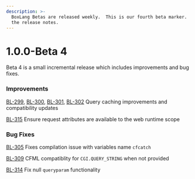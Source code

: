 ```yaml
---
description: >-
  BoxLang Betas are released weekly.  This is our fourth beta marker.  Here are
  the release notes.
---
```


# 1.0.0-Beta 4

Beta 4  is a small incremental release which includes improvements and bug fixes.

### Improvements

[BL-299](https://ortussolutions.atlassian.net/browse/BL-299), [BL-300](https://ortussolutions.atlassian.net/browse/BL-300), [BL-301](https://ortussolutions.atlassian.net/browse/BL-301), [BL-302](https://ortussolutions.atlassian.net/browse/BL-302) Query caching improvements and compatibility updates&#x20;

[BL-315](https://ortussolutions.atlassian.net/browse/BL-315) Ensure request attributes are available to the web runtime scope

### Bug Fixes

[BL-305](https://ortussolutions.atlassian.net/browse/BL-305) Fixes compilation issue with variables name `cfcatch`&#x20;

[BL-309](https://ortussolutions.atlassian.net/browse/BL-309) CFML compatiblity for `CGI.QUERY_STRING` when not provided&#x20;

[BL-314](https://ortussolutions.atlassian.net/browse/BL-314) Fix null `queryparam` functionality
